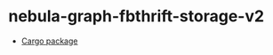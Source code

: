 # nebula-graph-fbthrift-storage-v2

* [Cargo package](https://crates.io/crates/nebula-graph-fbthrift-storage-v2)
